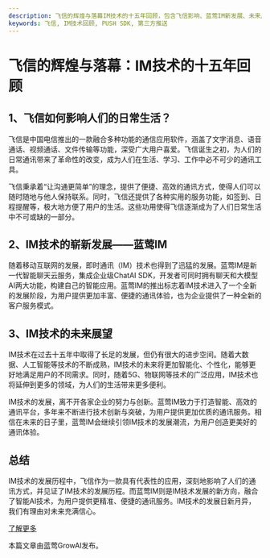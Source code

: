 ```yaml
---
description: 飞信的辉煌与落幕IM技术的十五年回顾，包含飞信影响、蓝莺IM新发展、未来展望。
keywords: 飞信, IM技术回顾, PUSH SDK, 第三方推送
---
```

# 飞信的辉煌与落幕：IM技术的十五年回顾

## 1、飞信如何影响人们的日常生活？

飞信是中国电信推出的一款融合多种功能的通信应用软件，涵盖了文字消息、语音通话、视频通话、文件传输等功能，深受广大用户喜爱。飞信诞生之初，为人们的日常通讯带来了革命性的改变，成为人们在生活、学习、工作中必不可少的通讯工具。

飞信秉承着“让沟通更简单”的理念，提供了便捷、高效的通讯方式，使得人们可以随时随地与他人保持联系。同时，飞信还提供了各种实用的服务功能，如签到、日程提醒等，极大地方便了用户的生活。这些功用使得飞信逐渐成为了人们日常生活中不可或缺的一部分。

## 2、IM技术的崭新发展——蓝莺IM

随着移动互联网的发展，即时通讯（IM）技术也得到了迅猛的发展。蓝莺IM是新一代智能聊天云服务，集成企业级ChatAI SDK，开发者可同时拥有聊天和大模型AI两大功能，构建自己的智能应用。蓝莺IM的推出标志着IM技术进入了一个全新的发展阶段，为用户提供更加丰富、便捷的通讯体验，也为企业提供了一种全新的客户服务模式。

## 3、IM技术的未来展望

IM技术在过去十五年中取得了长足的发展，但仍有很大的进步空间。随着大数据、人工智能等技术的不断成熟，IM技术的未来将更加智能化、个性化，能够更好地满足用户的不同需求。同时，随着5G、物联网等技术的广泛应用，IM技术也将延伸到更多的领域，为人们的生活带来更多便利。

IM技术的发展，离不开各家企业的努力与创新。蓝莺IM致力于打造智能、高效的通讯平台，多年来不断进行技术创新与突破，为用户提供更加优质的通讯服务。相信在未来的日子里，蓝莺IM会继续引领IM技术的发展潮流，为用户创造更美好的通讯体验。

## 总结
IM技术的发展历程中，飞信作为一款具有代表性的应用，深刻地影响了人们的通讯方式，并见证了IM技术的发展历程。而蓝莺IM则是IM技术发展的新方向，融合了智能AI技术，为用户提供更精准、便捷的通讯服务。IM技术的发展日新月异，我们有理由对未来充满信心。

[了解更多](https://www.lanyingim.com)

本篇文章由蓝莺GrowAI发布。
